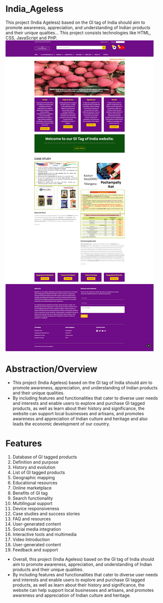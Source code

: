 # India_Ageless
This project (India Ageless) based on the GI tag of India should aim to promote awareness, appreciation, and understanding of Indian products and their unique qualties...
This project consists technologies like HTML, CSS, JavaScript and PHP.
 <img src="IndiaAgeless.png" height="70%">
# Abstraction/Overview
- This project (India Ageless) based on the GI tag of India should aim to promote awareness, appreciation, and understanding of Indian products and their unique qualities.
- By including features and functionalities that cater to diverse user needs and interests and enable users to explore and purchase GI tagged products, as well as learn about their history and significance, the website can support local businesses and artisans, and promotes awareness and appreciation of Indian culture and heritage and also leads the economic development of our country.
# Features
1.	Database of GI tagged products
2.	Definition and purpose
3.	History and evolution
4.	List of GI tagged products
5.	Geographic mapping
6.	Educational resources
7.	Online marketplace
8.	Benefits of GI tag
9.	Search functionality
10.	Multilingual support
11.	Device responsiveness
12.	Case studies and success stories
13.	FAQ and resources
14.	User-generated content
15.	Social media integration
16.	Interactive tools and multimedia
17.	Video Introduction
18.	User-generated content
19.	Feedback and support
    
- Overall, this project (India Ageless) based on the GI tag of India should aim to promote awareness, appreciation, and understanding of Indian products and their unique qualities.
- By including features and functionalities that cater to diverse user needs and interests and enable users to explore and purchase GI tagged products, as well as learn about their history and significance, the website can help support local businesses and artisans, and promotes awareness and appreciation of Indian culture and heritage.


   

